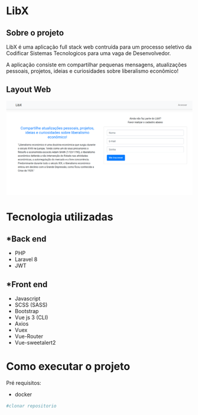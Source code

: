 # LibX

## Sobre o projeto
LibX é uma aplicação full stack web contruída para um processo seletivo da Codificar Sistemas Tecnologicos para uma vaga de Desenvolvedor.

A aplicação consiste em compartilhar pequenas mensagens, atualizações pessoais, projetos, ideias e curiosidades sobre liberalismo econômico!

## Layout Web
![Tela Inicial](https://github.com/marwamprog-js/desafioTecnico_Codificar_Sistemas_Tecnologicos/blob/main/front-end/src/assets/appWeb.png)

# Tecnologia utilizadas

## *Back end
- PHP
- Laravel 8
- JWT

## *Front end
- Javascript
- SCSS (SASS)
- Bootstrap
- Vue js 3 (CLI)
- Axios
- Vuex
- Vue-Router
- Vue-sweetalert2

# Como executar o projeto
Pré requisitos:
- docker

```bash
#clonar repositorio

```


  
